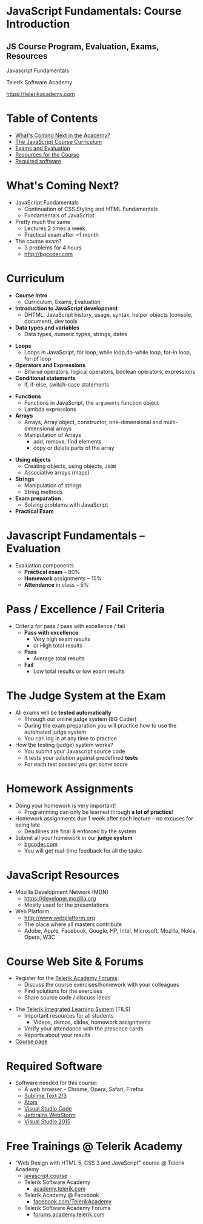 <!-- section start -->
<!-- attr: {  class:'slide-title', showInPresentation:true, hasScriptWrapper:true, style:'font-size: 0.9em' } -->
# JavaScript Fundamentals: Course Introduction
## JS Course Program, Evaluation, Exams, Resources

<!-- <img class="slide-image" showInPresentation="true" src="imgs/logo-js.png" style="top:55.35%; left:83.27%; width:17.08%; z-index:-1; " /> -->

<div class="signature">
	<p class="signature-course">Javascript Fundamentals</p>
	<p class="signature-initiative">Telerik Software Academy</p>
	<a href="https://telerikacademy.com" class="signature-link">https://telerikacademy.com</a>
</div>



<!-- section start -->
<!-- attr: { showInPresentation:true, hasScriptWrapper:true } -->
# Table of Contents
- [What's Coming Next in the Academy?](#whats-next)
- [The JavaScript Course Curriculum](#curriculum)
- [Exams and Evaluation](#exam-and-evaluation)
- [Resources for the Course](#resources)
- [Required software](#required-software)

<!-- <img class="slide-image" showInPresentation="true" src="imgs/pic02.png" style="top:40%; left:65%; width:25%; z-index:-1" /> -->




<!-- section start -->
<!-- attr: { class:'slide-section', showInPresentation:true, hasScriptWrapper:true } -->
<!-- # JavaScript Fundamentals
## Coming To The Next Module -->

<!-- <img class="slide-image" showInPresentation="true" src="imgs/pic03.png" style="top:55%; left:30%; width:40%; z-index:-1; border-radius: 15px" /> -->


<!-- attr: { id:'whats-next', showInPresentation:true, hasScriptWrapper:true } -->
# <a id="whats-next"></a>What's Coming Next?
- JavaScript Fundamentals
  - Continuation of CSS Styling and HTML Fundamentals
  - Fundamentals of JavaScript
- Pretty much the same
  - Lectures 2 times a week 
  - Practical exam after ~1 month
- The course exam?
  - 3 problems for 4 hours
  - http://bgcoder.com

<!-- <img class="slide-image" showInPresentation="true" src="imgs/pic04.png" style="top:27.33%; left:74.85%; width:27.33%; z-index:-1" /> -->


<!-- section start -->
<!-- attr: {  class:'slide-section', showInPresentation:true, hasScriptWrapper:true, style:'font-size: 0.8em' } -->
<!-- # JavaScript Fundamentals Curriculum
## What will be covered in the course? -->

<!-- <img class="slide-image" showInPresentation="true" src="imgs/pic05.png" style="top:60%; left:60%; width:20%; z-index:-1" /> -->

<!-- attr: { id:'curriculum', showInPresentation:true, hasScriptWrapper:true } -->
# <a id="curriculum"></a>Curriculum
- **Course Intro**
  - Curriculum, Exams, Evaluation
- **Introduction to JavaScript development**
  - DHTML, JavaScript history, usage, syntax, helper objects (console, document), dev tools
- **Data types and variables**
  - Data types, numeric types, strings, dates

<!-- attr: { showInPresentation:true, hasScriptWrapper:true } -->
<!-- # Curriculum -->
- **Loops**
  - Loops in JavaScript, for loop, while loop,do-while loop, for-in loop, for-of loop
- **Operators and Expressions**
  - Bitwise operators, logical operators, boolean operators, expressions
- **Conditional statements**
  - if, if-else, switch-case statements


<!-- attr: { showInPresentation:true, hasScriptWrapper:true, style:'font-size: 0.9em' } -->
<!-- # Curriculum -->
- **Functions**
  - Functions in JavaScript, the `arguments` function object
  - Lambda expressions
- **Arrays**
  - Arrays, Array object, constructor, one-dimensional and multi-dimensional arrays
  - Manipulation of Arrays
    - add, remove, find elements
    - copy or delete parts of the array


<!-- attr: { showInPresentation:true, hasScriptWrapper:true, style:'font-size: 0.9em' } -->
<!-- # Curriculum -->
- **Using objects**
  - Creating objects, using objects, `JSON`
  - Associative arrays (maps)
- **Strings**
  - Manipulation of strings
  - String methods
- **Exam preparation**
  - Solving problems with JavaScript
- **Practical Exam**




<!-- section start -->
<!-- attr: { class:'slide-section', showInPresentation:true, hasScriptWrapper:true } -->
<!-- # Evaluation 
## Thank God There Are... No Bonuses! -->

<!-- <img class="slide-image" showInPresentation="true" src="imgs/pic16.png" style="top:55%; left:40%; width:20%; z-index:-1; border-radius: 15px" /> -->

<!-- attr: { id:'exam-and-evaluation', showInPresentation:true, hasScriptWrapper:true } -->
# <a id="exam-and-evaluation"></a>Javascript Fundamentals – Evaluation
- Evaluation components
  - **Practical exam** – 80%
  - **Homework** assignments – 15%
  - **Attendance** in class – 5%

<!-- attr: { showInPresentation: true, hasScriptWrapper: true} -->
# Pass / Excellence / Fail Criteria
- Criteria for pass / pass with excellence / fail
  - **Pass with excellence**
    - Very high exam results
    - or High total results
  - **Pass**
    - Average total results
  - **Fail**
    - Low total results or low exam results

<!-- <img class="slide-image" showInPresentation="true" src="imgs/pic38.png" style="top:41%; left:67%; width:14.10%; z-index:-1" /> -->
<!-- <img class="slide-image" showInPresentation="true" src="imgs/pic39.png" style="top:16%; left:51%; width:23.36%; z-index:-1" /> -->
<!-- <img class="slide-image" showInPresentation="true" src="imgs/pic40.png" style="top:57%; left:79%; width:13.22%; z-index:-1" /> -->

<!-- attr: { showInPresentation: true} -->
# The Judge System at the Exam

- All exams will be **tested automatically**
  - Through our online judge system (BG Coder)
  - During the exam preparation you will practice how to use the automated judge system
  - You can log in at any time to practice
- How the testing (judge) system works?
  - You submit your Javascript source code
  - It tests your solution against predefined **tests**
  - For each test passed you get some score


<!-- attr: { showInPresentation: true, style: 'font-size: 40px'} -->
# Homework Assignments

- Doing your homework is very important!
  - Programming can only be learned through **a lot of practice**!
- Homework assignments due 1 week after each lecture – no excuses for being late
  - Deadlines are final & enforced by the system
- Submit all your homework in our **judge system**
  - [bgcoder.com](http://bgcoder.com)
  - You will get real-time feedback for all the tasks

<!-- section start -->
<!-- attr: { class:'slide-section', showInPresentation:true, hasScriptWrapper:true, style:'font-size: 0.9em' } -->
<!-- # Javascript Resources
## What do we need in addition to the course content? -->

<!-- attr: { id:'resources', showInPresentation:true, hasScriptWrapper:true } -->
# <a id="resources"></a>JavaScript Resources
- Mozilla Development Network (MDN)
  - https://developer.mozilla.org 
  - Mostly used for the presentations
- Web Platform
  - http://www.webplatform.org
  - The place where all masters contribute
  - Adobe, Apple, Facebook, Google, HP, Intel, Microsoft, Mozilla, Nokia, Opera, W3C

<!-- attr: { showInPresentation:true, hasScriptWrapper:true } -->
# Course Web Site & Forums
- Register for the [Telerik Academy Forums](https://telerikacademy.com/Forum/Category/25/javascript-part-1):
  - Discuss the course exercises/homework with your colleagues
  - Find solutions for the exercises
  - Share source code / discuss ideas

<!-- attr: { showInPresentation:true, hasScriptWrapper:true } -->
<!-- # Course Web Site & Forums -->
- The [Telerik Integrated Learning System](https://telerikacademy.com) (TILS)
  - Important resources for all students
    - Videos, demos, slides, homework assignments
  - Verify your attendance with the presence cards
  - Reports about your results
- [Course page](https://telerikacademy.com/Courses/Courses/Details/339)

<!-- <img class="slide-image" showInPresentation="true" src="imgs/pic31.png" style="top:45%; left:60%; width:40%; z-index:-1" /> -->


<!-- attr: { id:'required-software', showInPresentation:true, hasScriptWrapper:true } -->
# <a id="required-software"></a>Required Software
- Software needed for this course:
  - A web browser - Chrome, Opera, Safari, Firefox
  - [Sublime Text 2/3](https://www.sublimetext.com/)
  - [Atom](https://atom.io/)
  - [Visual Studio Code](https://code.visualstudio.com/)
  - [Jetbrains WebStorm](https://www.jetbrains.com/webstorm/)
  - [Visual Studio 2015](https://www.visualstudio.com/en-us/downloads/download-visual-studio-vs.aspx)


<!-- attr: { class:'slide-section', showInPresentation:true, hasScriptWrapper:true, style:'font-size: 0.9em' } -->
<!-- # JavaScript Fundamentals Introduction
## Questions? -->


<!-- attr: { showInPresentation: true, hasScriptWrapper: true, style:'font-size: 0.9em' } -->
# Free Trainings @ Telerik Academy
- "Web Design with HTML 5, CSS 3 and JavaScript" course @ Telerik Academy
    - [javascript course](http://academy.telerik.com/student-courses/web-design-and-ui/javascript-fundamentals/about)
  - Telerik Software Academy
    - [academy.telerik.com](academy.telerik.com)
  - Telerik Academy @ Facebook
    - [facebook.com/TelerikAcademy](facebook.com/TelerikAcademy)
  - Telerik Software Academy Forums
    - [forums.academy.telerik.com](http://telerikacademy.com/Forum/Home)

<!-- <img class="slide-image" showInPresentation="true"  src="imgs/pic00.png" style="top:58.18%; left:90.52%; width:16.97%; z-index:-1" /> -->
<!-- <img class="slide-image" showInPresentation="true"  src="imgs/pic41.png" style="top:30%; left:68.14%; width:36.30%; z-index:-1" /> -->